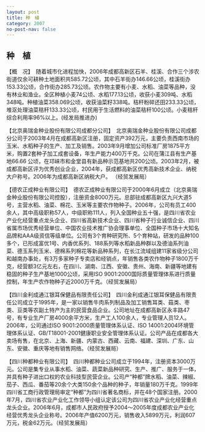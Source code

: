 ```yaml
---
layout: post
title: 种　植
category: 2007
no-post-nav: false
---
```


## 种　植

【概　况】　随着城市化进程加快，2006年成都高新区石羊、桂溪、合作三个涉农街道仅余可耕种土地面积共585.72公顷，其中石羊街办146.66公顷，桂溪街办153.33公顷，合作街办285.73公顷。农作物主要有小麦、水稻、油菜等品种，没有林业和渔业。全区种植小麦74公顷、水稻177.13公顷，收获小麦309吨、水稻348吨。种植油菜358.069公顷，收获油菜籽338吨。秸秆粉碎还田233.33公顷，堆沤处理油菜秸秆133.33公顷，村民用于生活燃料的油菜秸秆100公顷。小麦秸秆综合利用率96%以上。(经发局推进办)

【北京奥瑞金种业股份有限公司成都分公司】　北京奥瑞金种业股份有限公司成都分公司于2003年4月在成都高新区注册，固定资产392万元，主要负责西南市场的玉米、水稻种子的生产、加工及销售。2003年9月增加公司标准厂房1875平方米，购置2套种子加工成套设备，年生产能力400万千克。公司在蒲江县有生产基地66.66 公顷，在邛崃市和金堂县有新品种示范基地共200公顷。2003年2月，被成都高新区评为优秀创业企业，2004年，获成都高新区优秀高新技术企业、纳税大户称号。2006年为成都高新区纳税大户。
（经贸发展局）

【德农正成种业有限公司】　德农正成种业有限公司于2000年6月成立（北京奥瑞金种业股份有限公司控股），注册资金8000万元。总部驻成都高新区九兴大道5号，主营水稻、油菜、棉花、玉米等主要农作物种子。2006年，公司有员工400余人，其中高级职称57人，中级职称111人，列入全国种业五十强，是四川省农业产业化经营重点龙头企业、四川省高新技术企业、四川省种子行业诚信企业、四川省属市场优秀经营单位、中国农业技术推广协会理事单位、全国种子市场十大知名品牌和AAA级资信等级单位。公司有3个育种研究所、5个育种站，研发的品种100多个，已形成富优1号、内香优系列、188系列等水稻新品种群以及德油系列油菜、德玉系列玉米、德棉系列棉花等新品种系列，在长江流域组建11家省级分公司和越南办事处，有3万多家种子专卖店和经销点，年销售各类农作物种子1800万千克，经营额3亿元左右，在四川、湖南、江西、安徽、贵州、海南、新疆等地建有稳固的种子生产基地1000公顷，采用ISO 9001∶2000国际质量管理体系进行质量控制，年生产农作物种子近2000万千克。（经贸发展局）

【四川金利成通江银耳保健品有限责任公司】　四川金利成通江银耳保健品有限责任公司成立于1995年，是一家以销售牛肉系列制品及加工销售耳类、菇类、枣类、豆类等农副土特产为主的民营食品企业。公司地址在成都高新区永丰路47号，有专业生产厂房4000余平方米，生产工人100余人，专业管理人员12人。2006年，公司通过ISO 9001∶2000质量管理体系认证、ISO 14001∶2004环境管理体系认证、GB/T18001-2001健康职业安全管理体系认证。公司产品在成都各大卖场有售，在北京、上海、新疆、内蒙古、西藏、云南、福建、深圳、广东、山东、安徽、重庆等地有销售网络。（经贸发展局）

【四川种都种业有限公司】　四川种都种业公司成立于1994年，注册资本3000万元。公司是集专业从事水稻、油菜、蔬菜新品种研究、生产、推广、服务于一体，并具有种子进出口权的农业科技型民营企业。公司产“种都”牌水稻、油菜、辣椒、茄子、西瓜、番茄等20余个大类150余个品种的种子，年销量180万千克。1999年四川省工商行政管理局审定“种都”为四川省著名商标，并在48个国家注册。2000年7月，四川省农业产业化工作领导小组认定该公司为四川省农业产业化经营重点龙头企业。2006年6月，成都市人民政府授予2004～2005年度成都农业产业化经营优秀龙头企业称号。2006年产值6200万元，销售收入5899万元，利润607万元，税金62万元。（经贸发展局）
